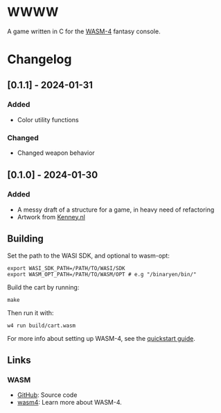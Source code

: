 # WWWW

A game written in C for the [WASM-4](https://wasm4.org) fantasy console.

# Changelog

## [0.1.1] - 2024-01-31

### Added

- Color utility functions

### Changed

- Changed weapon behavior

## [0.1.0] - 2024-01-30

### Added

- A messy draft of a structure for a game, in heavy need of refactoring
- Artwork from [Kenney.nl](www.kenney.nl)

## Building

Set the path to the WASI SDK, and optional to wasm-opt:

```shell
export WASI_SDK_PATH=/PATH/TO/WASI/SDK
export WASM_OPT_PATH=/PATH/TO/WASM/OPT # e.g "/binaryen/bin/"
```

Build the cart by running:

```shell
make
```

Then run it with:

```shell
w4 run build/cart.wasm
```

For more info about setting up WASM-4, see the [quickstart guide](https://wasm4.org/docs/getting-started/setup?code-lang=c#quickstart).

## Links

### WASM

- [GitHub](https://github.com/HerrKamrat/wwww): Source code
- [wasm4](https://wasm4.org/docs): Learn more about WASM-4.
